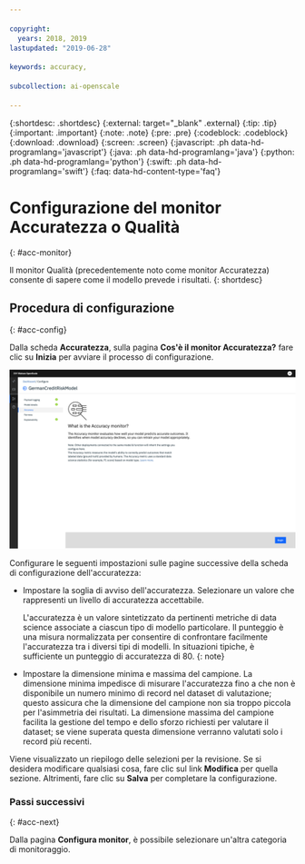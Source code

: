 ```yaml
---

copyright:
  years: 2018, 2019
lastupdated: "2019-06-28"

keywords: accuracy, 

subcollection: ai-openscale

---
```


{:shortdesc: .shortdesc}
{:external: target="_blank" .external}
{:tip: .tip}
{:important: .important}
{:note: .note}
{:pre: .pre}
{:codeblock: .codeblock}
{:download: .download}
{:screen: .screen}
{:javascript: .ph data-hd-programlang='javascript'}
{:java: .ph data-hd-programlang='java'}
{:python: .ph data-hd-programlang='python'}
{:swift: .ph data-hd-programlang='swift'}
{:faq: data-hd-content-type='faq'}

# Configurazione del monitor Accuratezza o Qualità
{: #acc-monitor}

Il monitor Qualità (precedentemente noto come monitor Accuratezza) consente di sapere come il modello prevede i risultati.
{: shortdesc}

## Procedura di configurazione
{: #acc-config}

Dalla scheda **Accuratezza**, sulla pagina **Cos'è il monitor Accuratezza?** fare clic su **Inizia** per avviare il processo di configurazione.

![Pagina Cos'è il monitor Accuratezza?](images/accuracy-what-is.png)

Configurare le seguenti impostazioni sulle pagine successive della scheda di configurazione dell'accuratezza:

-  Impostare la soglia di avviso dell'accuratezza. Selezionare un valore che rappresenti un livello di accuratezza accettabile.

    L'accuratezza è un valore sintetizzato da pertinenti metriche di data science associate a ciascun tipo di modello particolare. Il punteggio è una misura normalizzata per consentire di confrontare facilmente l'accuratezza tra i diversi tipi di modelli. In situazioni tipiche, è sufficiente un punteggio di accuratezza di 80.
    {: note}

-  Impostare la dimensione minima e massima del campione. La dimensione minima impedisce di misurare l'accuratezza fino a che non è disponibile un numero minimo di record nel dataset di valutazione; questo assicura che la dimensione del campione non sia troppo piccola per l'asimmetria dei risultati. La dimensione massima del campione facilita la gestione del tempo e dello sforzo richiesti per valutare il dataset; se viene superata questa  dimensione verranno valutati solo i record più recenti.


Viene visualizzato un riepilogo delle selezioni per la revisione. Se si desidera modificare qualsiasi cosa, fare clic sul link **Modifica** per quella sezione. Altrimenti, fare clic su **Salva** per completare la configurazione.

### Passi successivi
{: #acc-next}

Dalla pagina **Configura monitor**, è possibile selezionare un'altra categoria di monitoraggio.
